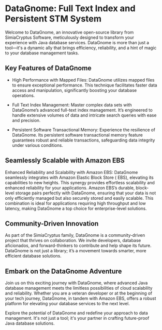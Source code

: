 # DataGnome: Full Text Index and Persistent STM System

Welcome to DataGnome, an innovative open-source library from SimiaCryptus Software, meticulously designed to transform
your experience with Java database services. DataGnome is more than just a tool—it's a dynamic ally that brings
efficiency, reliability, and a hint of magic to your database management tasks.

## Key Features of DataGnome

- High Performance with Mapped Files: DataGnome utilizes mapped files to ensure exceptional performance. This technique
  facilitates faster data access and manipulation, significantly boosting your database operations.

- Full Text Index Management: Master complex data sets with DataGnome’s advanced full-text index management. It’s
  engineered to handle extensive volumes of data and intricate search queries with ease and precision.

- Persistent Software Transactional Memory: Experience the resilience of DataGnome. Its persistent software
  transactional memory feature guarantees robust and reliable transactions, safeguarding data integrity under various
  conditions.

## Seamlessly Scalable with Amazon EBS

Enhanced Reliability and Scalability with Amazon EBS: DataGnome seamlessly integrates with Amazon Elastic Block Store (
EBS), elevating its capabilities to new heights. This synergy provides effortless scalability and enhanced reliability
for your applications. Amazon EBS’s durable, block-level storage pairs perfectly with DataGnome, ensuring that your data
is not only efficiently managed but also securely stored and easily scalable. This combination is ideal for applications
requiring high throughput and low latency, making DataGnome a top choice for enterprise-level solutions.

## Community-Driven Innovation

As part of the SimiaCryptus family, DataGnome is a community-driven project that thrives on collaboration. We invite
developers, database aficionados, and forward-thinkers to contribute and help shape its future. DataGnome is not just a
library; it’s a movement towards smarter, more efficient database solutions.

## Embark on the DataGnome Adventure

Join us on this exciting journey with DataGnome, where advanced Java database management meets the limitless
possibilities of cloud scalability and reliability. Whether you are a veteran developer or at the beginning of your tech
journey, DataGnome, in tandem with Amazon EBS, offers a robust platform for elevating your database services to the next
level.

Explore the potential of DataGnome and redefine your approach to data management. It's not just a tool; it's your
partner in crafting future-proof Java database solutions.

